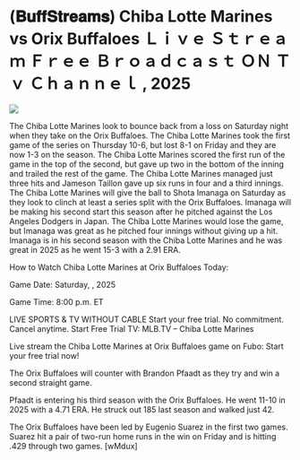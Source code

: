 # (𝐁𝐮𝐟𝐟𝐒𝐭𝐫𝐞𝐚𝐦𝐬) Chiba Lotte Marines vs Orix Buffaloes Ｌｉｖｅ Ｓｔｒｅａｍ Ｆｒｅｅ Ｂｒｏａｄｃａｓｔ ＯＮ Ｔｖ Ｃｈａｎｎｅｌ , 2025  
  
  
[![](https://i.imgur.com/qSNzIqt.png)](https://movie.rssnews.media/TitHqQEq.php)  
  
The Chiba Lotte Marines look to bounce back from a loss on Saturday night when they take on the Orix Buffaloes. The Chiba Lotte Marines took the first game of the series on Thursday 10-6, but lost 8-1 on Friday and they are now 1-3 on the season. The Chiba Lotte Marines scored the first run of the game in the top of the second, but gave up two in the bottom of the inning and trailed the rest of the game. The Chiba Lotte Marines managed just three hits and Jameson Taillon gave up six runs in four and a third innings. The Chiba Lotte Marines will give the ball to Shota Imanaga on Saturday as they look to clinch at least a series split with the Orix Buffaloes. Imanaga will be making his second start this season after he pitched against the Los Angeles Dodgers in Japan. The Chiba Lotte Marines would lose the game, but Imanaga was great as he pitched four innings without giving up a hit. Imanaga is in his second season with the Chiba Lotte Marines and he was great in 2025 as he went 15-3 with a 2.91 ERA.

How to Watch Chiba Lotte Marines at Orix Buffaloes Today:

Game Date: Saturday, , 2025

Game Time: 8:00 p.m. ET

LIVE SPORTS & TV WITHOUT CABLE
Start your free trial. No commitment. Cancel anytime.
Start Free Trial
TV: MLB.TV – Chiba Lotte Marines

Live stream the Chiba Lotte Marines at Orix Buffaloes game on Fubo: Start your free trial now!

The Orix Buffaloes will counter with Brandon Pfaadt as they try and win a second straight game.

Pfaadt is entering his third season with the Orix Buffaloes. He went 11-10 in 2025 with a 4.71 ERA. He struck out 185 last season and walked just 42.

The Orix Buffaloes have been led by Eugenio Suarez in the first two games. Suarez hit a pair of two-run home runs in the win on Friday and is hitting .429 through two games. [wMdux]